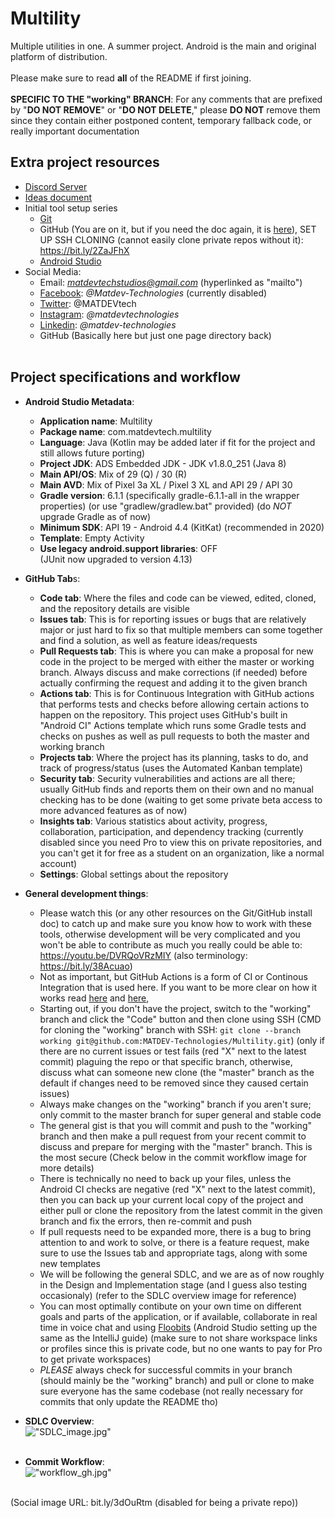 # Multility
Multiple utilities in one. A summer project. Android is the main and original platform of distribution.</br></br>Please make sure to read **all** of the README if first joining.</br></br>**SPECIFIC TO THE "working" BRANCH**: For any comments that are prefixed by "**DO NOT REMOVE**" or "**DO NOT DELETE**," please **DO NOT** remove them since they contain either postponed content, temporary fallback code, or really important documentation</br>

## Extra project resources
 - [Discord Server](https://discord.gg/nSKwHYR)
 - [Ideas document](https://docs.google.com/document/d/1ZJ-9lwCcr5kKQ4zTAPAAQd2noOBvZBnx5S1e-p9YDfU/edit?usp=sharing)
 - Initial tool setup series</br>
   - [Git](https://bit.ly/3fTqoXO)
   - GitHub (You are on it, but if you need the doc again, it is [here](https://docs.google.com/document/d/1jfR-Fynh5D13MhGe48SEheDDyGM_rwKsX_gsuu6Sck4/edit?usp=sharing)), SET UP SSH CLONING (cannot easily clone private repos without it): https://bit.ly/2ZaJFhX
   - [Android Studio](https://bit.ly/3i34ao6)
 - Social Media:</br>
   - Email: *matdevtechstudios@gmail.com* (hyperlinked as "mailto")
   - [Facebook](https://www.facebook.com/Matdev-Technologies-111656083937882): *@Matdev-Technologies* (currently disabled)
   - [Twitter](https://twitter.com/MATDEVtech): @MATDEVtech
   - [Instagram](https://www.instagram.com/matdevtechnologies/): *@matdevtechnologies*
   - [Linkedin](https://www.linkedin.com/in/matdev-technologies-9a08411aa/): *@matdev-technologies*
   - GitHub (Basically here but just one page directory back)</br></br>

## Project specifications and workflow
 - **Android Studio Metadata**:</br>
   - **Application name**: Multility
   - **Package name**: com.matdevtech.multility
   - **Language**: Java (Kotlin may be added later if fit for the project and still allows future porting)
   - **Project JDK**: ADS Embedded JDK - JDK v1.8.0_251 (Java 8)
   - **Main API/OS**: Mix of 29 (Q) / 30 (R)
   - **Main AVD**: Mix of Pixel 3a XL / Pixel 3 XL and API 29 / API 30
   - **Gradle version**: 6.1.1 (specifically gradle-6.1.1-all in the wrapper properties) (or use "gradlew/gradlew.bat" provided) (do *NOT* upgrade Gradle as of now)
   - **Minimum SDK**: API 19 - Android 4.4 (KitKat) (recommended in 2020)
   - **Template**: Empty Activity
   - **Use legacy android.support libraries**: OFF</br>
   (JUnit now upgraded to version 4.13)

 - **GitHub Tab**s:</br>
   - **Code tab**: Where the files and code can be viewed, edited, cloned, and the repository details are visible
   - **Issues tab**: This is for reporting issues or bugs that are relatively major or just hard to fix so that multiple members can some together and find a solution, as well as feature ideas/requests
   - **Pull Requests tab**: This is where you can make a proposal for new code in the project to be merged with either the master or working branch. Always discuss and make corrections (if needed) before actually confirming the request and adding it to the given branch
   - **Actions tab**: This is for Continuous Integration with GitHub actions that performs tests and checks before allowing certain actions to happen on the repository. This project uses GitHub's built in "Android CI" Actions template which runs some Gradle tests and checks on pushes as well as pull requests to both the master and working branch
   - **Projects tab**: Where the project has its planning, tasks to do, and track of progress/status (uses the Automated Kanban template)
   - **Security tab**: Security vulnerabilities and actions are all there; usually GitHub finds and reports them on their own and no manual checking has to be done (waiting to get some private beta access to more advanced features as of now)
   - **Insights tab**: Various statistics about activity, progress, collaboration, participation, and dependency tracking (currently disabled since you need Pro to view this on private repositories, and you can't get it for free as a student on an organization, like a normal account)
   - **Settings**: Global settings about the repository
 
 - **General development things**:</br>
   - Please watch this (or any other resources on the Git/GitHub install doc) to catch up and make sure you know how to work with these tools, otherwise development will be very complicated and you won't be able to contribute as much you really could be able to: https://youtu.be/DVRQoVRzMIY (also terminology: https://bit.ly/38Acuao)
   - Not as important, but GitHub Actions is a form of CI or Continous Integration that is used here. If you want to be more clear on how it works read [here](https://searchsoftwarequality.techtarget.com/definition/continuous-integration) and [here](https://github.com/features/actions), 
   - Starting out, if you don't have the project, switch to the "working" branch and click the "Code" button and then clone using SSH (CMD for cloning the "working" branch with SSH: `git clone --branch working git@github.com:MATDEV-Technologies/Multility.git`) (only if there are no current issues or test fails (red "X" next to the latest commit) plaguing the repo or that specific branch, otherwise, discuss what can someone new clone (the "master" branch as the default if changes need to be removed since they caused certain issues)
   - Always make changes on the "working" branch if you aren't sure; only commit to the master branch for super general and stable code
   - The general gist is that you will commit and push to the "working" branch and then make a pull request from your recent commit to discuss and prepare for merging with the "master" branch. This is the most secure (Check below in the commit workflow image for more details)
   - There is technically no need to back up your files, unless the Android CI checks are negative (red "X" next to the latest commit), then you can back up your current local copy of the project and either pull or clone the repository from the latest commit in the given branch and fix the errors, then re-commit and push
   - If pull requests need to be expanded more, there is a bug to bring attention to and work to solve, or there is a feature request, make sure to use the Issues tab and appropriate tags, along with some new templates
   - We will be following the general SDLC, and we are as of now roughly in the Design and Implementation stage (and I guess also testing occasionaly) (refer to the SDLC overview image for reference)
   - You can most optimally contibute on your own time on different goals and parts of the application, or if available, collaborate in real time in voice chat and using [Floobits](https://floobits.com/) (Android Studio setting up the same as the IntelliJ guide) (make sure to not share workspace links or profiles since this is private code, but no one wants to pay for Pro to get private workspaces)
   - *PLEASE* always check for successful commits in your branch (should mainly be the "working" branch) and pull or clone to make sure everyone has the same codebase (not really necessary for commits that only update the README tho)
   
 - **SDLC Overview**:</br>
 !["SDLC_image.jpg"](https://cdn.discordapp.com/attachments/342481673822404608/726630374561546270/SDLC-stages.png)</br></br>
 
 - **Commit Workflow**:</br>
 !["workflow_gh.jpg"](https://cdn.discordapp.com/attachments/342481673822404608/726630332136423434/github_commit_flow.png)</br></br>
 
 (Social image URL: bit.ly/3dOuRtm (disabled for being a private repo))
